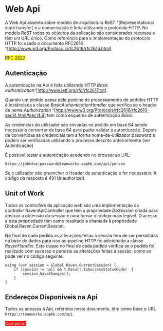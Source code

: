 Web Api 
=

A Web Api assenta sobre modelo de arquitectura ReST ^[Representational state transfer] e a comunicação é feita utilizando o protocolo HTTP. 
No modelo ReST todos os objectos da aplicação são considerados recursos e têm um URL único. 
Como referência para a implementação do protocolo HTTP foi usado o documento RFC2616 ^[http://www.w3.org/Protocols/rfc2616/rfc2616.html].

<span style="background-color: yellow">RFC 2822</span>

Autenticação 
-

A autenticação na Api é feita utilizando HTTP *Basic authentication*^[http://www.ietf.org/rfc/rfc2617.txt]. 

Quando um pedido passa pelo pipeline de processamento de pedidos HTTP é instânciada a classe *BasicAuthenticationHandler* que verifica se o header de nome *Authorization* ^[http://www.w3.org/Protocols/rfc2616/rfc2616-sec14.html#sec14.8] tem como esquema de autenticação *Basic*.

As credencias do utilizador são enviadas no pedido em base 64 sendo necessário converter de base 64 para puder validar a autenticação. Depois de convertidas as credenciais tem a forma nome-de-utilizador:password e podem ser verificadas utilizando o processo descrito anteriormente (ver Autenticação)

É possível testar a autenticação acedendo no browser ao URL:
````
https://johndoe:password@teamworks.apphb.com/api/person
````

Se o utilizador não preencher o Header de autenticação e for necessário. A código da resposta é 401 Unauthorized.

Unit of Work
-

Todos os *controllers* da aplicação web são uma implementação do *controller* RavenApiController que tem a propriedade *DbSession* criada para abstrair a obtensão da sessão e para tornar o código mais legível. 
O acesso a esta propriedade tem como resultado a chamada à propriedade Global.Raven.CurrentSession.

No final de cada pedido as alterações feitas à sessão tem de ser persistidas na base de dados para isso ao pipeline HTTP foi adicionado a classe *RavenHandler*. Esta classe no final de cada pedido verifica se o pedido foi realizado com sucesso e persiste as alterações feitas à sessão, como se pode ver no código seguinte.

````
using (var session = Global.Raven.CurrentSession) {  
    if (session != null && t.Result.IsSuccessStatusCode)  {  
        session.SaveChanges();  
    }  
}  
````

Endereços Disponiveis na Api
-

Todos os acessos à Api, referidos neste documento, têm como base o URL `https://teamworks.apphb.com/api`.

<span style="background-color: red; color: white">Completar</span>